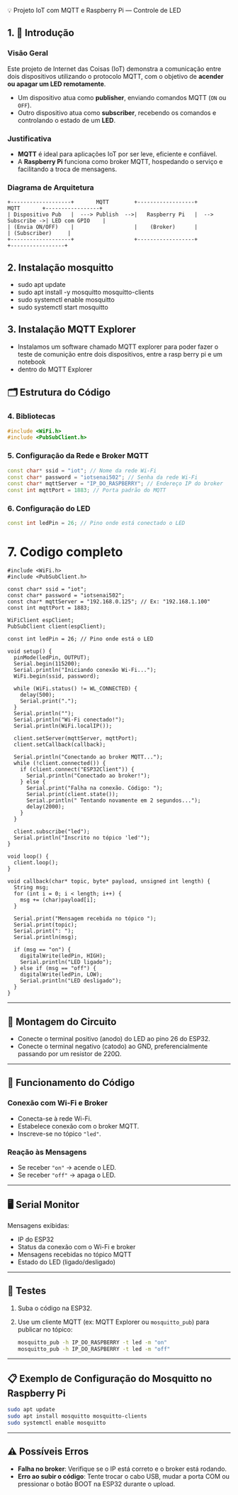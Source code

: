 💡 Projeto IoT com MQTT e Raspberry Pi — Controle de LED

## 1. 📌 Introdução

### Visão Geral

Este projeto de Internet das Coisas (IoT) demonstra a comunicação entre dois dispositivos utilizando o protocolo MQTT, com o objetivo de **acender ou apagar um LED remotamente**.

- Um dispositivo atua como **publisher**, enviando comandos MQTT (`ON` ou `OFF`).
- Outro dispositivo atua como **subscriber**, recebendo os comandos e controlando o estado de um **LED**.

### Justificativa

- **MQTT** é ideal para aplicações IoT por ser leve, eficiente e confiável.
- A **Raspberry Pi** funciona como broker MQTT, hospedando o serviço e facilitando a troca de mensagens.

### Diagrama de Arquitetura

```
+-------------------+       MQTT        +------------------+       MQTT       +-----------------+
| Dispositivo Pub   |  ---> Publish  -->|   Raspberry Pi   |  -->  Subscribe ->| LED com GPIO    |
| (Envia ON/OFF)    |                   |    (Broker)      |                   | (Subscriber)     |
+-------------------+                   +------------------+                   +-----------------+

```

## 2. Instalação mosquitto

- sudo apt update
- sudo apt install -y mosquitto mosquitto-clients
- sudo systemctl enable mosquitto
- sudo systemctl start mosquitto

## 3. Instalação MQTT Explorer

- Instalamos um software chamado MQTT explorer para poder fazer o teste de comunição entre dois dispositivos, entre a rasp berry pi e um notebook
- dentro do MQTT Explorer

## 🗂️ Estrutura do Código

### 4. Bibliotecas

```cpp
#include <WiFi.h>
#include <PubSubClient.h>
```

### 5. Configuração da Rede e Broker MQTT

```cpp
const char* ssid = "iot"; // Nome da rede Wi-Fi
const char* password = "iotsenai502"; // Senha da rede Wi-Fi
const char* mqttServer = "IP_DO_RASPBERRY"; // Endereço IP do broker
const int mqttPort = 1883; // Porta padrão do MQTT

```

### 6. Configuração do LED

```cpp
const int ledPin = 26; // Pino onde está conectado o LED

```

# 7. Codigo completo

```arduino
#include <WiFi.h>
#include <PubSubClient.h>

const char* ssid = "iot";
const char* password = "iotsenai502";
const char* mqttServer = "192.168.0.125"; // Ex: "192.168.1.100"
const int mqttPort = 1883;

WiFiClient espClient;
PubSubClient client(espClient);

const int ledPin = 26; // Pino onde está o LED

void setup() {
  pinMode(ledPin, OUTPUT);
  Serial.begin(115200);
  Serial.println("Iniciando conexão Wi-Fi...");
  WiFi.begin(ssid, password);

  while (WiFi.status() != WL_CONNECTED) {
    delay(500);
    Serial.print(".");
  }
  Serial.println("");
  Serial.println("Wi-Fi conectado!");
  Serial.println(WiFi.localIP());

  client.setServer(mqttServer, mqttPort);
  client.setCallback(callback);

  Serial.println("Conectando ao broker MQTT...");
  while (!client.connected()) {
    if (client.connect("ESP32Client")) {
      Serial.println("Conectado ao broker!");
    } else {
      Serial.print("Falha na conexão. Código: ");
      Serial.print(client.state());
      Serial.println(" Tentando novamente em 2 segundos...");
      delay(2000);
    }
  }

  client.subscribe("led");
  Serial.println("Inscrito no tópico 'led'");
}

void loop() {
  client.loop();
}

void callback(char* topic, byte* payload, unsigned int length) {
  String msg;
  for (int i = 0; i < length; i++) {
    msg += (char)payload[i];
  }

  Serial.print("Mensagem recebida no tópico ");
  Serial.print(topic);
  Serial.print(": ");
  Serial.println(msg);

  if (msg == "on") {
    digitalWrite(ledPin, HIGH);
    Serial.println("LED ligado");
  } else if (msg == "off") {
    digitalWrite(ledPin, LOW);
    Serial.println("LED desligado");
  }
}

```

---

## 🔌 Montagem do Circuito

- Conecte o terminal positivo (anodo) do LED ao pino 26 do ESP32.
- Conecte o terminal negativo (catodo) ao GND, preferencialmente passando por um resistor de 220Ω.

---

## 📡 Funcionamento do Código

### Conexão com Wi-Fi e Broker

- Conecta-se à rede Wi-Fi.
- Estabelece conexão com o broker MQTT.
- Inscreve-se no tópico `"led"`.

### Reação às Mensagens

- Se receber `"on"` → acende o LED.
- Se receber `"off"` → apaga o LED.

---

## 🖥️ Serial Monitor

Mensagens exibidas:

- IP do ESP32
- Status da conexão com o Wi-Fi e broker
- Mensagens recebidas no tópico MQTT
- Estado do LED (ligado/desligado)

---

## 🧪 Testes

1. Suba o código na ESP32.
2. Use um cliente MQTT (ex: MQTT Explorer ou `mosquitto_pub`) para publicar no tópico:
    
    ```bash
    mosquitto_pub -h IP_DO_RASPBERRY -t led -m "on"
    mosquitto_pub -h IP_DO_RASPBERRY -t led -m "off"
    
    ```
    

---

## 📋 Exemplo de Configuração do Mosquitto no Raspberry Pi

```bash
sudo apt update
sudo apt install mosquitto mosquitto-clients
sudo systemctl enable mosquitto

```

---

## ⚠️ Possíveis Erros

- **Falha no broker**: Verifique se o IP está correto e o broker está rodando.
- **Erro ao subir o código**: Tente trocar o cabo USB, mudar a porta COM ou pressionar o botão BOOT na ESP32 durante o upload.
